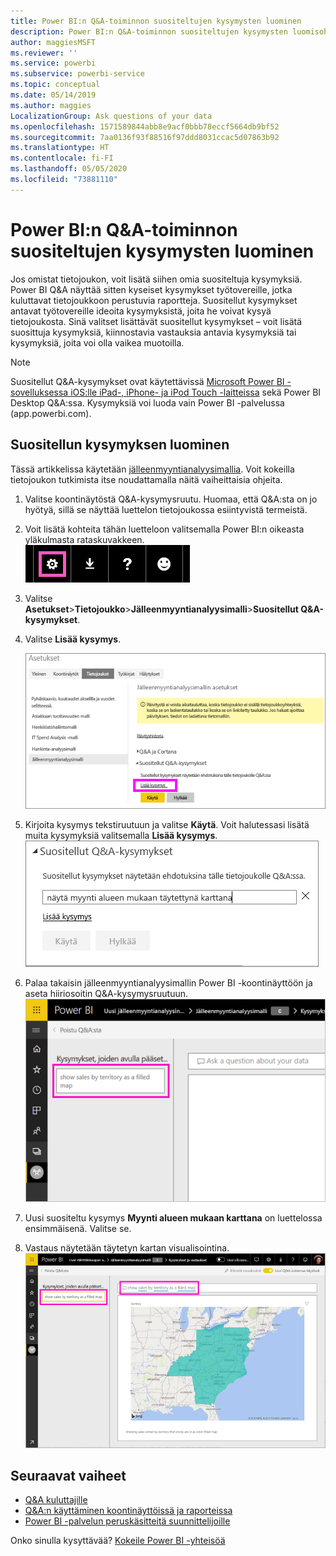 ```yaml
---
title: Power BI:n Q&A-toiminnon suositeltujen kysymysten luominen
description: Power BI:n Q&A-toiminnon suositeltujen kysymysten luomisohjeet
author: maggiesMSFT
ms.reviewer: ''
ms.service: powerbi
ms.subservice: powerbi-service
ms.topic: conceptual
ms.date: 05/14/2019
ms.author: maggies
LocalizationGroup: Ask questions of your data
ms.openlocfilehash: 1571589844abb8e9acf0bbb78eccf5664db9bf52
ms.sourcegitcommit: 7aa0136f93f88516f97ddd8031ccac5d07863b92
ms.translationtype: HT
ms.contentlocale: fi-FI
ms.lasthandoff: 05/05/2020
ms.locfileid: "73881110"
---
```

# <a name="create-featured-questions-for-power-bi-qa"></a>Power BI:n Q&A-toiminnon suositeltujen kysymysten luominen
Jos omistat tietojoukon, voit lisätä siihen omia suositeltuja kysymyksiä. Power BI Q&A näyttää sitten kyseiset kysymykset työtovereille, jotka kuluttavat tietojoukkoon perustuvia raportteja.  Suositellut kysymykset antavat työtovereille ideoita kysymyksistä, joita he voivat kysyä tietojoukosta. Sinä valitset lisättävät suositellut kysymykset – voit lisätä suosittuja kysymyksiä, kiinnostavia vastauksia antavia kysymyksiä tai kysymyksiä, joita voi olla vaikea muotoilla.


> [!NOTE]
> Suositellut Q&A-kysymykset ovat käytettävissä [Microsoft Power BI -sovelluksessa iOS:lle iPad-, iPhone- ja iPod Touch -laitteissa](consumer/mobile/mobile-apps-ios-qna.md) sekä Power BI Desktop Q&A:ssa. Kysymyksiä voi luoda vain Power BI -palvelussa (app.powerbi.com).
> 

## <a name="create-a-featured-question"></a>Suositellun kysymyksen luominen

Tässä artikkelissa käytetään [jälleenmyyntianalyysimallia](sample-datasets.md). Voit kokeilla tietojoukon tutkimista itse noudattamalla näitä vaiheittaisia ohjeita.

1. Valitse koontinäytöstä Q&A-kysymysruutu.   Huomaa, että Q&A:sta on jo hyötyä, sillä se näyttää luettelon tietojoukossa esiintyvistä termeistä.
2. Voit lisätä kohteita tähän luetteloon valitsemalla Power BI:n oikeasta yläkulmasta rataskuvakkeen.  
   ![rataskuvake](media/service-q-and-a-create-featured-questions/pbi_gearicon2.jpg)
3. Valitse **Asetukset**&gt;**Tietojoukko**&gt;**Jälleenmyyntianalyysimalli**&gt;**Suositellut Q&A-kysymykset**.  
4. Valitse **Lisää kysymys**.
   
   ![Asetukset-valikko](media/service-q-and-a-create-featured-questions/power-bi-settings.png)
5. Kirjoita kysymys tekstiruutuun ja valitse **Käytä**.   Voit halutessasi lisätä muita kysymyksiä valitsemalla **Lisää kysymys**.  
   ![Suositellut Q&A-kysymykset -ruutu](media/service-q-and-a-create-featured-questions/power-bi-type-featured-question.png)
6. Palaa takaisin jälleenmyyntianalyysimallin Power BI -koontinäyttöön ja aseta hiiriosoitin Q&A-kysymysruutuun.   
   ![Q&A -kysymysruutu, jossa on suositeltu kysymys](media/service-q-and-a-create-featured-questions/power-bi-qna-featured-question-to-start.png)
7. Uusi suositeltu kysymys **Myynti alueen mukaan karttana** on luettelossa ensimmäisenä. Valitse se.  
8. Vastaus näytetään täytetyn kartan visualisointina.  
   ![Q&A:n suositellun kysymyksen vastaus: kartta-visualisointi](media/service-q-and-a-create-featured-questions/power-bi-qna-featured-question.png)

## <a name="next-steps"></a>Seuraavat vaiheet

- [Q&A kuluttajille](consumer/end-user-q-and-a.md)  
- [Q&A:n käyttäminen koontinäyttöissä ja raporteissa](power-bi-tutorial-q-and-a.md)  
- [Power BI -palvelun peruskäsitteitä suunnittelijoille](service-basic-concepts.md)  

Onko sinulla kysyttävää? [Kokeile Power BI -yhteisöä](https://community.powerbi.com/)

